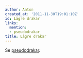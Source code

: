 ```yaml
---
author: Anton
created_at: '2011-11-30T19:01:10Z'
id: Lägre drakar
links:
  mention:
  - pseudodrakar
title: Lägre drakar
---
```


Se [pseudodrakar].

  [pseudodrakar]: pseudodrakar
